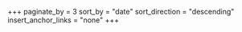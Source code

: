 +++
paginate_by = 3
sort_by = "date"
sort_direction = "descending"
insert_anchor_links = "none"
+++
